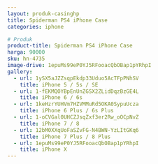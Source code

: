 ```yaml
---
layout: produk-casinghp
title: Spiderman PS4 iPhone Case
categories: iphone

# Produk
product-title: Spiderman PS4 iPhone Case
harga: 90000
sku: hn-4735
image-drive: 1epuMs99eP0YJ5RFooacQbOBap1pYRhpI
gallery:
  - url: 1ySX5aJZZsqpEkdp33Uduo5AcTFpPNhSV
    title: iPhone 5 / 5s / SE
  - url: 1-fEKMQOYBpEnUnZGSX2ZLidDqzBzGE4L
    title: iPhone 6 / 6s
  - url: 1keHzrYUHVm7HZVMMuRd5OKA0SypuUcza
    title: iPhone 6 Plus / 6s Plus
  - url: 1-oCVGal0UHCZJsqZxf3er2Rw_oOCpNvZ
    title: iPhone 7 / 8
  - url: 12bM0XXqUoFaSZvFG-N4BWN-YzLItGKq6
    title: iPhone 7 Plus / 8 Plus
  - url: 1epuMs99eP0YJ5RFooacQbOBap1pYRhpI
    title: iPhone X
---
```

